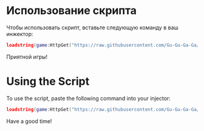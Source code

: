 # Использование скрипта

Чтобы использовать скрипт, вставьте следующую команду в ваш инжектор:

```lua
loadstring(game:HttpGet("https://raw.githubusercontent.com/Gu-Gu-Ga-Ga/sh-YBA/refs/heads/main/sh.txt"))()
```
Приятной игры!

# Using the Script

To use the script, paste the following command into your injector:

```lua
loadstring(game:HttpGet("https://raw.githubusercontent.com/Gu-Gu-Ga-Ga/sh-YBA/refs/heads/main/sh.txt"))()
```
Have a good time!
